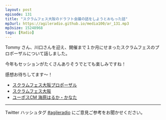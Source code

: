 ```yaml
---
layout: post
episode: 131
title: "スクラムフェス大阪のドラフト会議の話をしようとおもった話"
mp3url: https://agileradio.github.io/media100/ar_131.mp3
mp3size: 15248968
tags: [Radio]
---
```


Tommy さん、川口さんを迎え、開催まで１か月にせまったスクラムフェスのプロポーザルについて話しました。

今年もセッションがたくさんありそうでとても楽しみですね！

感想お待ちしてます～！  

- [スクラムフェス大阪プロポーザル](https://confengine.com/conferences/scrum-fest-osaka-2021/proposals)
- [スクラムフェス大阪](https://www.scrumosaka.org/)
- [ユーポスCM 海原はるか・かなた](https://www.youtube.com/watch?v=7CW2aDDIllc)

---

Twitter ハッシュタグ [#agileradio](https://twitter.com/intent/tweet?hashtags=agileradio) にご意見ご参考をお聞かせください。

